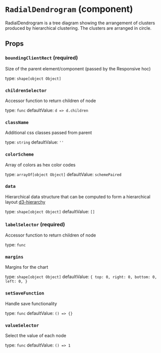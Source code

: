`RadialDendrogram` (component)
==============================

RadialDendrogram is a tree diagram showing the arrangement of clusters produced by hierarchical
clustering. The clusters are arranged in circle.

Props
-----

### `boundingClientRect` (required)

Size of the parent element/component (passed by the Responsive hoc)

type: `shape[object Object]`


### `childrenSelector`

Accessor function to return children of node

type: `func`
defaultValue: `d => d.children`


### `className`

Additional css classes passed from parent

type: `string`
defaultValue: `''`


### `colorScheme`

Array of colors as hex color codes

type: `arrayOf[object Object]`
defaultValue: `schemePaired`


### `data`

Hierarchical data structure that can be computed to form a hierarchical layout
<a href="https://github.com/d3/d3-hierarchy">d3-hierarchy</a>

type: `shape[object Object]`
defaultValue: `[]`


### `labelSelector` (required)

Accessor function to return children of node

type: `func`


### `margins`

Margins for the chart

type: `shape[object Object]`
defaultValue: `{
    top: 0,
    right: 0,
    bottom: 0,
    left: 0,
}`


### `setSaveFunction`

Handle save functionality

type: `func`
defaultValue: `() => {}`


### `valueSelector`

Select the value of each node

type: `func`
defaultValue: `() => 1`

